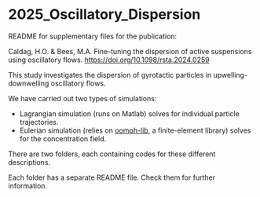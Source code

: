 # 2025_Oscillatory_Dispersion

README for supplementary files for the publication:

Caldag, H.O. & Bees, M.A. Fine-tuning the dispersion of active suspensions using oscillatory flows.
https://doi.org/10.1098/rsta.2024.0259

This study investigates the dispersion of gyrotactic particles in upwelling-downwelling oscillatory flows.

We have carried out two types of simulations:
- Lagrangian simulation (runs on Matlab) solves for individual particle trajectories.
- Eulerian simulation (relies on [oomph-lib]([url](https://github.com/oomph-lib/oomph-lib)), a finite-element library) solves for the concentration field.

There are two folders, each containing codes for these different descriptions.

Each folder has a separate README file. Check them for further information.
